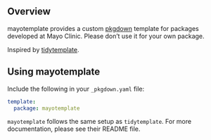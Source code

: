 
<!-- README.md is generated from README.Rmd. Please edit that file -->

## Overview

mayotemplate provides a custom [pkgdown](https://pkgdown.r-lib.org)
template for packages developed at Mayo Clinic. Please don’t use it for
your own package.

Inspired by [tidytemplate](https://github.com/tidyverse/tidytemplate/).

## Using mayotemplate

Include the following in your `_pkgdown.yaml` file:

``` yaml
template:
  package: mayotemplate
```

`mayotemplate` follows the same setup as `tidytemplate`. For more
documentation, please see their README file.
